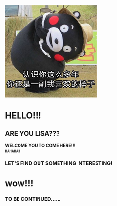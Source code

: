 ![img](https://github.com/zTonyz/zTonyz.github.io/blob/master/2.jpg?raw=true)   
# HELLO!!!   
## ARE YOU LISA???   
**WELCOME YOU TO COME HERE!!!**   
**`HAHAHAH`**   
### LET'S FIND OUT SOMETHING INTERESTING!  
# wow!!!   
### TO BE CONTINUED......

